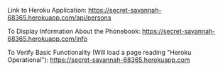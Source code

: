 Link to Heroku Application: https://secret-savannah-68365.herokuapp.com/api/persons

To Display Information About the Phonebook: https://secret-savannah-68365.herokuapp.com/info

To Verify Basic Functionality (Will load a page reading "Heroku Operational"): https://secret-savannah-68365.herokuapp.com